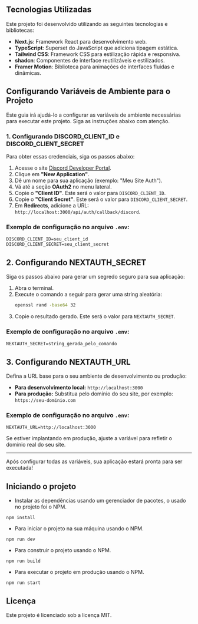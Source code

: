 
## Tecnologias Utilizadas

Este projeto foi desenvolvido utilizando as seguintes tecnologias e bibliotecas:

- **Next.js**: Framework React para desenvolvimento web.
- **TypeScript**: Superset do JavaScript que adiciona tipagem estática.
- **Tailwind CSS**: Framework CSS para estilização rápida e responsiva.
- **shadcn**: Componentes de interface reutilizáveis e estilizados.
- **Framer Motion**: Biblioteca para animações de interfaces fluidas e dinâmicas.

## Configurando Variáveis de Ambiente para o Projeto

Este guia irá ajudá-lo a configurar as variáveis de ambiente necessárias para executar este projeto. Siga as instruções abaixo com atenção.

### 1. Configurando DISCORD_CLIENT_ID e DISCORD_CLIENT_SECRET

Para obter essas credenciais, siga os passos abaixo:

1. Acesse o site [Discord Developer Portal](https://discord.com/developers/applications).
2. Clique em **"New Application"**.
3. Dê um nome para sua aplicação (exemplo: "Meu Site Auth").
4. Vá até a seção **OAuth2** no menu lateral.
5. Copie o **"Client ID"**. Este será o valor para `DISCORD_CLIENT_ID`.
6. Copie o **"Client Secret"**. Este será o valor para `DISCORD_CLIENT_SECRET`.
7. Em **Redirects**, adicione a URL: `http://localhost:3000/api/auth/callback/discord`.

### Exemplo de configuração no arquivo `.env`:
```env
DISCORD_CLIENT_ID=seu_client_id
DISCORD_CLIENT_SECRET=seu_client_secret
```

## 2. Configurando NEXTAUTH_SECRET

Siga os passos abaixo para gerar um segredo seguro para sua aplicação:

1. Abra o terminal.
2. Execute o comando a seguir para gerar uma string aleatória:
   ```bash
   openssl rand -base64 32
   ```
3. Copie o resultado gerado. Este será o valor para `NEXTAUTH_SECRET`.

### Exemplo de configuração no arquivo `.env`:
```env
NEXTAUTH_SECRET=string_gerada_pelo_comando
```

## 3. Configurando NEXTAUTH_URL

Defina a URL base para o seu ambiente de desenvolvimento ou produção:

- **Para desenvolvimento local:** `http://localhost:3000`
- **Para produção:** Substitua pelo domínio do seu site, por exemplo: `https://seu-dominio.com`

### Exemplo de configuração no arquivo `.env`:
```env
NEXTAUTH_URL=http://localhost:3000
```

Se estiver implantando em produção, ajuste a variável para refletir o domínio real do seu site.

---

Após configurar todas as variáveis, sua aplicação estará pronta para ser executada!

## Iniciando o projeto

- Instalar as dependências usando um gerenciador de pacotes, o usado no projeto foi o NPM.

```
npm install
```

- Para iniciar o projeto na sua máquina usando o NPM.

```
npm run dev
```

- Para construir o projeto usando o NPM.

```
npm run build
```

- Para executar o projeto em produção usando o NPM.

```
npm run start
```

## Licença

Este projeto é licenciado sob a licença MIT.
